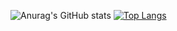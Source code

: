 ![Anurag's GitHub stats](https://github-readme-stats.vercel.app/api?username=Urusung&show_icons=true&theme=radical)
[![Top Langs](https://github-readme-stats.vercel.app/api/top-langs/?username=Urusung)](https://github.com/anuraghazra/github-readme-stats)
